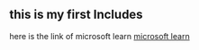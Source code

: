 ## this is my first Includes 

here is the link of microsoft learn
[microsoft learn](https://www.bing.com/ck/a?!&&p=018f9d1efc3cf8e0JmltdHM9MTcxODY2ODgwMCZpZ3VpZD0yMDg5NDNiMC1iOWYzLTY2ZWUtMDU1OC01NzkyYjgwYjY3MmMmaW5zaWQ9NTI0MQ&ptn=3&ver=2&hsh=3&fclid=208943b0-b9f3-66ee-0558-5792b80b672c&psq=microsoft+learn&u=a1aHR0cHM6Ly9sZWFybi5taWNyb3NvZnQuY29tL2VuLXVzL3RyYWluaW5nLw&ntb=1)
